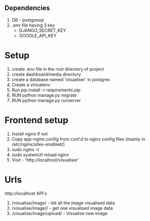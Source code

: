 ## Dependencies

1. DB - postgresql
3. .env file having 3 key</br>
     - DJANGO_SECRET_KEY</br>
     - GOOGLE_API_KEY</br>

# Setup

1. create .env file in the root directory of project
2. create dashboard/media directory
2. create a database named 'visualiser' in postgres
3. Create a virtualenv
4. Run pip install -r requirements.pip
5. RUN python manage.py migrate
6. RUN python manage.py runserver

# Frontend setup
1. Install nginx if not
2. Copy app-nginx.config from conf.d to nginx config files (mainly in /etc/nginx/sites-enabled/)
3. sudo nginx -t
4. sudo systemctl reload nginx
5. Visit - 'http://localhost/visualiser'


# Urls
http://localhost
API's
1. /visualise/image/ - list all the image visualised data
2. /visualise/image/<pk>/ - get one visualised image data
3. /visualise/image/upload/ - Visualise new image
